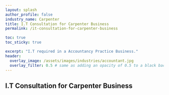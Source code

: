 ```yaml
---
layout: splash 
author_profile: false 
industry_name: Carpenter
title: I.T Consultation for Carpenter Business
permalink: /it-consultation-for-carpenter-business

toc: true
toc_sticky: true

excerpt: "I.T required in a Accountancy Practice Business."
header:
  overlay_image: /assets/images/industries/accountant.jpg
  overlay_filter: 0.5 # same as adding an opacity of 0.5 to a black background
---
```


## I.T Consultation for Carpenter Business